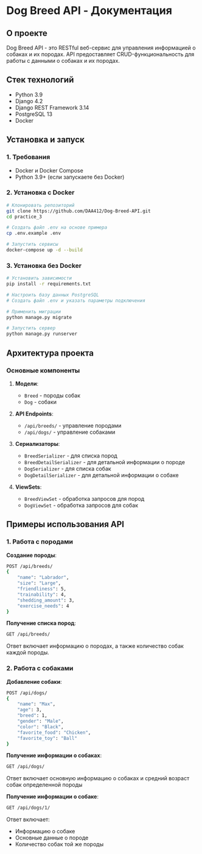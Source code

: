 # Dog Breed API - Документация

## О проекте

Dog Breed API - это RESTful веб-сервис для управления информацией о собаках и их породах. API предоставляет CRUD-функциональность для работы с данными о собаках и их породах.

## Стек технологий

- Python 3.9
- Django 4.2
- Django REST Framework 3.14
- PostgreSQL 13
- Docker

## Установка и запуск

### 1. Требования

- Docker и Docker Compose
- Python 3.9+ (если запускаете без Docker)

### 2. Установка с Docker

```bash
# Клонировать репозиторий
git clone https://github.com/DAA412/Dog-Breed-API.git
cd practice_3

# Создать файл .env на основе примера
cp .env.example .env

# Запустить сервисы
docker-compose up -d --build
```

### 3. Установка без Docker

```bash
# Установить зависимости
pip install -r requirements.txt

# Настроить базу данных PostgreSQL
# Создать файл .env и указать параметры подключения

# Применить миграции
python manage.py migrate

# Запустить сервер
python manage.py runserver
```

## Архитектура проекта

### Основные компоненты

1. **Модели**:
   - `Breed` - породы собак
   - `Dog` - собаки

2. **API Endpoints**:
   - `/api/breeds/` - управление породами
   - `/api/dogs/` - управление собаками

3. **Сериализаторы**:
   - `BreedSerializer` - для списка пород
   - `BreedDetailSerializer` - для детальной информации о породе
   - `DogSerializer` - для списка собак
   - `DogDetailSerializer` - для детальной информации о собаке

4. **ViewSets**:
   - `BreedViewSet` - обработка запросов для пород
   - `DogViewSet` - обработка запросов для собак

## Примеры использования API

### 1. Работа с породами

**Создание породы**:
```bash
POST /api/breeds/
{
    "name": "Labrador",
    "size": "Large",
    "friendliness": 5,
    "trainability": 4,
    "shedding_amount": 3,
    "exercise_needs": 4
}
```

**Получение списка пород**:
```bash
GET /api/breeds/
```
Ответ включает информацию о породах, а также количество собак каждой породы.

### 2. Работа с собаками

**Добавление собаки**:
```bash
POST /api/dogs/
{
    "name": "Max",
    "age": 3,
    "breed": 1,
    "gender": "Male",
    "color": "Black",
    "favorite_food": "Chicken",
    "favorite_toy": "Ball"
}
```

**Получение информации о собаках**:
```bash
GET /api/dogs/
```
Ответ включает основную информацию о собаках и средний возраст собак определенной породы

**Получение информации о собаке**:
```bash
GET /api/dogs/1/
```
Ответ включает:
- Информацию о собаке
- Основные данные о породе
- Количество собак той же породы
